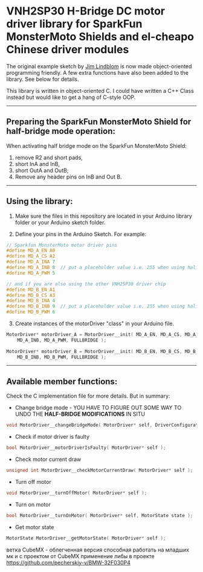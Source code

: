 # VNH2SP30 H-Bridge DC motor driver library for SparkFun MonsterMoto Shields and el-cheapo Chinese driver modules


The original example sketch by
[Jim Lindblom](http://cdn.sparkfun.com/datasheets/Dev/Arduino/Shields/MonsterMoto_Shield_Example.pde) 
is now made object-oriented programming friendly.  A few extra functions have 
also been added to the library.  See below for details. 

This library is written in object-oriented C.  I could have written a C++ Class 
instead but would like to get a hang of C-style OOP.

---

## Preparing the SparkFun MonsterMoto Shield for half-bridge mode operation:

When activating half bridge mode on the SparkFun 
MonsterMoto Shield: 
1. remove R2 and short pads, 
2. short InA and InB, 
3. short OutA and OutB;
4. Remove any header pins on InB and Out B.

---

## Using the library:

1. Make sure the files in this repository are located in your Arduino library 
folder or your Arduino sketch folder.

2. Define your pins in the Arduino Sketch.  For example:

```C
// Sparkfun MonsterMoto motor driver pins
#define MD_A_EN A0
#define MD_A_CS A2
#define MD_A_INA 7
#define MD_A_INB 8  // put a placeholder value i.e. 255 when using halfbridge mode
#define MD_A_PWM 5

// and if you are also using the other VNH2SP30 driver chip
#define MD_B_EN A1
#define MD_B_CS A3
#define MD_B_INA 4
#define MD_B_INB 9  // put a placeholder value i.e. 255 when using halfbridge mode 
#define MD_B_PWM 6
```

3. Create instances of the motorDriver "class" in your Arduino file.

```C
MotorDriver* motorDriver_A = MotorDriver__init( MD_A_EN, MD_A_CS, MD_A_INA,
    MD_A_INB, MD_A_PWM, FULLBRIDGE );
    
MotorDriver* motorDriver_B = MotorDriver__init( MD_B_EN, MD_B_CS, MD_B_INA,
    MD_B_INB, MD_B_PWM, FULLBRIDGE );
```

---

## Available member functions:

Check the C implementation file for more details.  But in summary:

* Change bridge mode - YOU HAVE TO FIGURE OUT SOME WAY TO UNDO THE 
**HALF-BRIDGE MODIFICATIONS** IN SITU
```C
void MotorDriver__changeBridgeMode( MotorDriver* self, DriverConfiguration mode );
```

* Check if motor driver is faulty
```C
bool MotorDriver__motorDriverIsFaulty( MotorDriver* self );
```

* Check motor current draw
```C
unsigned int MotorDriver__checkMotorCurrentDraw( MotorDriver* self );
```

* Turn off motor
```C
void MotorDriver__turnOffMotor( MotorDriver* self );
```

* Turn on motor
```C
bool MotorDriver__turnOnMotor( MotorDriver* self, MotorState state );
```

* Get motor state
```C 
MotorState MotorDriver__getMotorState( MotorDriver* self );
```

ветка CubeMX - облегченная версия способная работать на младших мк и с проектом от CubeMX
применение либы в проекте https://github.com/pecherskiy-v/BMW-32F030P4